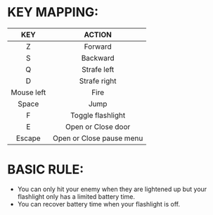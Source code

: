 # KEY MAPPING:

| KEY | ACTION |
| :-: | :-: |
| Z | Forward |
| S | Backward |
| Q | Strafe left |
| D | Strafe right|
| Mouse left | Fire |
| Space | Jump |
| F | Toggle flashlight |
| E | Open or Close door |
| Escape | Open or Close pause menu |


# BASIC RULE:

 - You can only hit your enemy when they are lightened up but your flashlight only has a limited battery time.
 - You can recover battery time when your flashlight is off.
